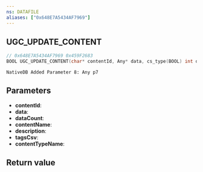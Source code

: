 ```yaml
---
ns: DATAFILE
aliases: ["0x648E7A5434AF7969"]
---
```

## UGC_UPDATE_CONTENT

```c
// 0x648E7A5434AF7969 0x459F2683
BOOL UGC_UPDATE_CONTENT(char* contentId, Any* data, cs_type(BOOL) int dataCount, char* contentName, char* description, char* tagsCsv, char* contentTypeName);
```

```
NativeDB Added Parameter 8: Any p7
```

## Parameters
* **contentId**: 
* **data**: 
* **dataCount**: 
* **contentName**: 
* **description**: 
* **tagsCsv**: 
* **contentTypeName**: 

## Return value
